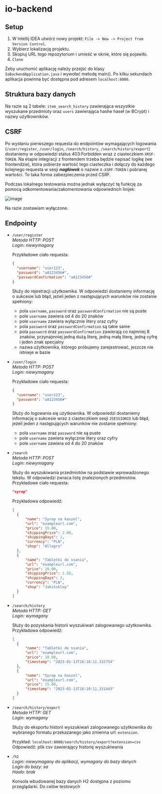 # io-backend

## Setup

1. W Intellij IDEA utwórz nowy projekt: `File -> New -> Project from Version Control`. 
2. Wybierz lokalizację projektu.
3. Skopiuj URL tego repozytorium i umieść w oknie, które się pojawiło. 
4. `Clone`

Żeby uruchomić aplikację należy przejść do klasy `IoBackendApplication.java` i wywołać metodę main(). Po kilku sekundach aplikacja powinna być dostępna pod adresem `localhost:8080`.

## Struktura bazy danych

Na razie są 2 tabele: `item_search_history` zawierająca wszystkie wyszukane przedmioty oraz `users` zawierająca hashe haseł (w BCrypt) i nazwy użytkowników.

## CSRF

Po wysłaniu pierwszego requesta do endpointów wymagających logowania (`/user/register`, `/user/login`, `/search/history`, `/search/history/export`) dostaniemy w odpowiedzi status 403:Forbidden wraz z ciasteczkiem `XRSF-TOKEN`. Na etapie integracji z frontendem trzeba będzie napisać logikę (we frontendzie), która pobierze wartość tego ciasteczka i dołączy do każdego kolejnego requesta w sesji <i><b>nagłówek</i></b> o nazwie `X-XSRF-TOKEN` i pobranej wartości. To taka forma zabezpieczenia przed CSRF. 

Podczas lokalnego testowania można jednak wyłączyć tę funkcję za pomocą odkomentowania/zakomentowania odpowiednich linijek:

![image](https://user-images.githubusercontent.com/91494680/212370434-cc0e8141-ed33-431c-99fd-a7df015890a8.png)

Na razie zostawiam wyłączone. 

## Endpointy

- `/user/register` <br>
  <i>Metoda HTTP: POST <br>
  Login: niewymagany <br></i>
  
  Przykładowe ciało requesta:
  ```json
  {
    "username": "user123",
    "password": "aA123456#",
    "passwordConfirmation": "aA123456#"
  }
  ```

  Służy do rejestracji użytkownika. W odpowiedzi dostaniemy informację o sukcesie lub błąd, jeżeli jeden z następujących warunków nie zostanie spełniony:
  - pola `username`, `password` oraz `passwordConfirmation` nie są puste
  - pole `username` zawiera od 4 do 20 znaków
  - pole `username` zawiera wyłącznie litery oraz cyfry
  - pola `password` oraz `passwordConfirmation` są takie same
  - pola `password` oraz `passwordConfirmation` zawierają co najmniej 8 znaków, przynajmniej jedną dużą literę, jedną małą literę, jedną cyfrę i jeden znak specjalny
  - nazwa użytkownika, którego próbujemy zarejestrować, jeszcze nie istnieje w bazie
  
- `/user/login` <br>
  <i>Metoda HTTP: POST <br>
  Login: niewymagany <br></i>
  
  Przykładowe ciało requesta: 
  ```json
  {
    "username": "user123",
    "password": "aA123456#"
  }
  ```
  
  Służy do logowania się użytkownika. W odpowiedzi dostaniemy informację o sukcesie wraz z ciasteczkiem sesji `JSESSIONID` lub błąd, jeżeli jeden z następujących warunków nie zostanie spełniony:
  - pola `username` oraz `password` nie są puste
  - pole `username` zawiera wyłącznie litery oraz cyfry
  - pole `username` zawiera od 4 do 20 znaków
  
- `/search` <br>
  <i>Metoda HTTP: POST <br>
  Login: niewymagany <br></i>

  Służy do wyszukiwania przedmiotów na podstawie wprowadzonego tekstu. W odpowiedzi zwraca listę znalezionych przedmiotów. 
  Przykładowe ciało requesta: 
  
  ```json
  "syrop"
  ```
  
  Przykładowa odpowiedź:
  
  ```json
  [
    {
        "name": "Syrop na kaszel",
        "url": "exampleurl.com",
        "price": 15.00,
        "shippingPrice": 2.00,
        "shippingDays": 1,
        "currency": "PLN",
        "shop": "Allegro"
    },
    {
        "name": "Tabletki do ssania",
        "url": "exampleurl.com",
        "price": 10.00,
        "shippingPrice": 1.50,
        "shippingDays": 2,
        "currency": "PLN",
        "shop": "Jakiśsklep"
    }
  ]
  ```
  
- `/search/history` <br>
  <i>Metoda HTTP: GET <br>
  Login: wymagany <br></i>
  
  Służy do pozyskania historii wyszukiwań zalogowanego użytkownika. 
  Przykładowa odpowiedź:
  
  ```json
  [
    {
        "name": "Tabletki do ssania",
        "url": "exampleurl.com",
        "price": 10.00,
        "timestamp": "2023-01-13T16:10:11.332754"
    },
    {
        "name": "Syrop na kaszel",
        "url": "exampleurl.com",
        "price": 15.00,
        "timestamp": "2023-01-13T16:10:11.331443"
    }
  ]
  ```
  
- `/search/history/export` <br>
  <i>Metoda HTTP: GET <br>
  Login: wymagany <br></i>
  
  Służy do eksportu historii wyszukiwań zalogowanego użytkownika do wybranego formatu przekazanego jako zmienna url: `extension`.
  
  Przykład: `localhost:8080/search/history/export?extension=csv`<br>
  Odpowiedź: plik csv zawierający historię wyszukiwania<br>
  
- `/h2` <br>
  <i>Login: niewymagany do aplikacji, wymagany do bazy danych <br>
  Login do bazy: sa <br>
  Hasło: brak <br></i>
  
  Konsola wbudowanej bazy danych H2 dostępna z poziomu przeglądarki. Do celów testowych
